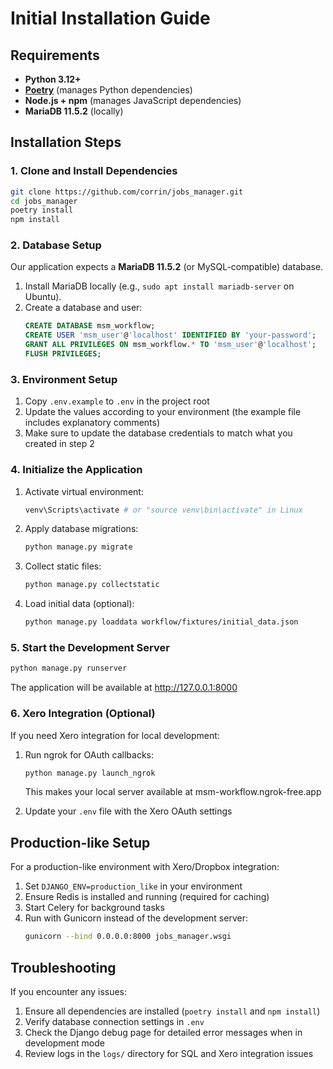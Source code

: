 # Initial Installation Guide

## Requirements

- **Python 3.12+**  
- **[Poetry](https://python-poetry.org/)** (manages Python dependencies)  
- **Node.js + npm** (manages JavaScript dependencies)  
- **MariaDB 11.5.2** (locally)

## Installation Steps

### 1. Clone and Install Dependencies

```bash
git clone https://github.com/corrin/jobs_manager.git
cd jobs_manager
poetry install
npm install
```

### 2. Database Setup

Our application expects a **MariaDB 11.5.2** (or MySQL-compatible) database.

1. Install MariaDB locally (e.g., `sudo apt install mariadb-server` on Ubuntu).
2. Create a database and user:
    ```sql
    CREATE DATABASE msm_workflow;
    CREATE USER 'msm_user'@'localhost' IDENTIFIED BY 'your-password';
    GRANT ALL PRIVILEGES ON msm_workflow.* TO 'msm_user'@'localhost';
    FLUSH PRIVILEGES;
    ```

### 3. Environment Setup

1. Copy `.env.example` to `.env` in the project root
2. Update the values according to your environment (the example file includes explanatory comments)
3. Make sure to update the database credentials to match what you created in step 2

### 4. Initialize the Application

1. Activate virtual environment:
    ```bash
    venv\Scripts\activate # or "source venv\bin\activate" in Linux
    ```

2. Apply database migrations:
    ```bash
    python manage.py migrate
    ```

3. Collect static files:
    ```bash
    python manage.py collectstatic
    ```

4. Load initial data (optional):
    ```bash
    python manage.py loaddata workflow/fixtures/initial_data.json
    ```

### 5. Start the Development Server

```bash
python manage.py runserver
```

The application will be available at http://127.0.0.1:8000

### 6. Xero Integration (Optional)

If you need Xero integration for local development:

1. Run ngrok for OAuth callbacks:
    ```bash
    python manage.py launch_ngrok
    ```
    This makes your local server available at msm-workflow.ngrok-free.app

2. Update your `.env` file with the Xero OAuth settings

## Production-like Setup

For a production-like environment with Xero/Dropbox integration:

1. Set `DJANGO_ENV=production_like` in your environment
2. Ensure Redis is installed and running (required for caching)
3. Start Celery for background tasks
4. Run with Gunicorn instead of the development server:
    ```bash
    gunicorn --bind 0.0.0.0:8000 jobs_manager.wsgi
    ```

## Troubleshooting

If you encounter any issues:

1. Ensure all dependencies are installed (`poetry install` and `npm install`)
2. Verify database connection settings in `.env`
3. Check the Django debug page for detailed error messages when in development mode
4. Review logs in the `logs/` directory for SQL and Xero integration issues